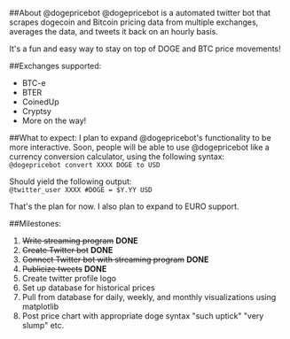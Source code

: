 ##About @dogepricebot
@dogepricebot is a automated twitter bot that scrapes dogecoin and Bitcoin pricing data from multiple exchanges, averages the data, and tweets it back on an hourly basis.

It's a fun and easy way to stay on top of DOGE and BTC price movements!

##Exchanges supported:
+ BTC-e
+ BTER
+ CoinedUp
+ Cryptsy
+ More on the way!

##What to expect:
I plan to expand @dogepricebot's functionality to be more interactive. Soon,
people will be able to use @dogepricebot like a currency conversion calculator,
using the following syntax:  
    `@dogepricebot convert XXXX DOGE to USD`

Should yield the following output:  
    `@twitter_user XXXX #DOGE = $Y.YY USD`

That's the plan for now. I also plan to expand to EURO support.

##Milestones:
1. ~~Write streaming program~~ **DONE**
2. ~~Create Twitter bot~~ **DONE**
3. ~~Connect Twitter bot with streaming program~~ **DONE**
4. ~~Publicize tweets~~ **DONE**
5. Create twitter profile logo
6. Set up database for historical prices
7. Pull from database for daily, weekly, and monthly visualizations using matplotlib
8. Post price chart with appropriate doge syntax "such uptick" "very slump" etc.

